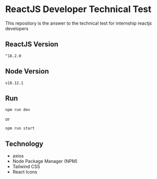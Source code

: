 # ReactJS Developer Technical Test 

This repository is the answer to the technical test for internship reactjs developers

## ReactJS Version
```
^18.2.0
```
## Node Version
```
v18.12.1
```
## Run
```
npm run dev
```
or
```
npm run start
```
## Technology
- axios
- Node Package Manager (NPM)
- Tailwind CSS
- React Icons
